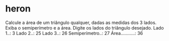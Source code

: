 # heron
Calcule a área de um triângulo qualquer, dadas as medidas dos 3 lados. Exiba o semiperímetro e a área. Digite os lados do triângulo desejado.  Lado 1..: 3 Lado 2..: 25 Lado 3..: 26  Semiperímetro..: 27 Área...........: 36
